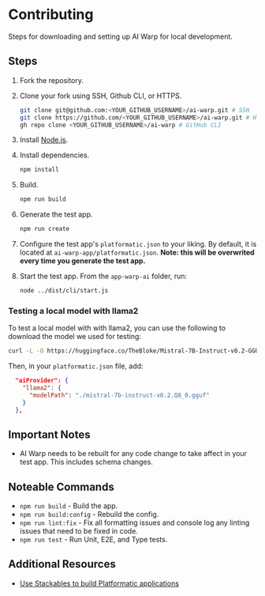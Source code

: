 # Contributing

Steps for downloading and setting up AI Warp for local development.

## Steps

 1. Fork the repository.

 2. Clone your fork using SSH, Github CLI, or HTTPS.

    ```bash
    git clone git@github.com:<YOUR_GITHUB_USERNAME>/ai-warp.git # SSH
    git clone https://github.com/<YOUR_GITHUB_USERNAME>/ai-warp.git # HTTPS
    gh repo clone <YOUR_GITHUB_USERNAME>/ai-warp # GitHub CLI
    ```

 3. Install [Node.js](https://nodejs.org/).

 4. Install dependencies.

    ```bash
    npm install
    ```

 5. Build.

    ```bash
    npm run build
    ```

 6. Generate the test app.

    ```bash
    npm run create
    ```

 7. Configure the test app's `platformatic.json` to your liking. By default, it
 is located at `ai-warp-app/platformatic.json`. **Note: this will be overwrited
 every time you generate the test app.**

 8. Start the test app. From the `app-warp-ai` folder, run:

    ```bash
    node ../dist/cli/start.js
    ```

### Testing a local model with llama2

To test a local model with with llama2, you can use the following to
download the model we used for testing:

```bash
curl -L -O https://huggingface.co/TheBloke/Mistral-7B-Instruct-v0.2-GGUF/resolve/main/mistral-7b-instruct-v0.2.Q8_0.gguf
```

Then, in your `platformatic.json` file, add:

```json
  "aiProvider": {
    "llama2": {
      "modelPath": "./mistral-7b-instruct-v0.2.Q8_0.gguf"
    }
  },
```

## Important Notes

* AI Warp needs to be rebuilt for any code change to take affect in your test
app. This includes schema changes.

## Noteable Commands

* `npm run build` - Build the app.
* `npm run build:config` - Rebuild the config.
* `npm run lint:fix` - Fix all formatting issues and console log any linting
issues that need to be fixed in code.
* `npm run test` - Run Unit, E2E, and Type tests.

## Additional Resources

* [Use Stackables to build Platformatic applications](https://docs.platformatic.dev/docs/guides/applications-with-stackables)
